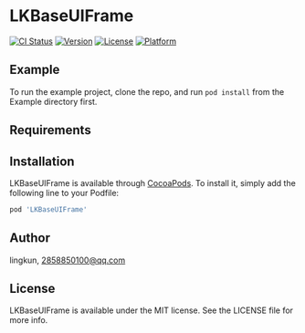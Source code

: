 # LKBaseUIFrame

[![CI Status](https://img.shields.io/travis/lingkun/LKBaseUIFrame.svg?style=flat)](https://travis-ci.org/lingkun/LKBaseUIFrame)
[![Version](https://img.shields.io/cocoapods/v/LKBaseUIFrame.svg?style=flat)](https://cocoapods.org/pods/LKBaseUIFrame)
[![License](https://img.shields.io/cocoapods/l/LKBaseUIFrame.svg?style=flat)](https://cocoapods.org/pods/LKBaseUIFrame)
[![Platform](https://img.shields.io/cocoapods/p/LKBaseUIFrame.svg?style=flat)](https://cocoapods.org/pods/LKBaseUIFrame)

## Example

To run the example project, clone the repo, and run `pod install` from the Example directory first.

## Requirements

## Installation

LKBaseUIFrame is available through [CocoaPods](https://cocoapods.org). To install
it, simply add the following line to your Podfile:

```ruby
pod 'LKBaseUIFrame'
```

## Author

lingkun, 2858850100@qq.com

## License

LKBaseUIFrame is available under the MIT license. See the LICENSE file for more info.
